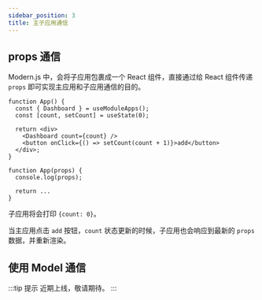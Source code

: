 ```yaml
---
sidebar_position: 3
title: 主子应用通信
---
```


## props 通信

Modern.js 中，会将子应用包裹成一个 React 组件，直接通过给 React 组件传递 `props` 即可实现主应用和子应用通信的目的。

```tsx title=主应用：App.tsx
function App() {
  const { Dashboard } = useModuleApps();
  const [count, setCount] = useState(0);

  return <div>
    <Dashboard count={count} />
    <button onClick={() => setCount(count + 1)}>add</button>
  </div>;
}
```

```tsx title=子应用：App.tsx
function App(props) {
  console.log(props);

  return ...
}
```

子应用将会打印 `{count: 0}`。

当主应用点击 `add` 按钮，`count` 状态更新的时候，子应用也会响应到最新的 `props` 数据，并重新渲染。

## 使用 Model 通信


:::tip 提示
近期上线，敬请期待。
:::
